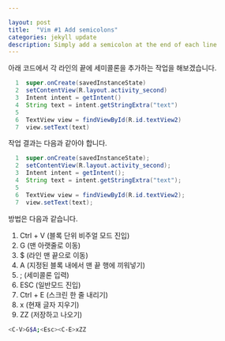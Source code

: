 ```yaml
---

layout: post
title:  "Vim #1 Add semicolons"
categories: jekyll update
description: Simply add a semicolon at the end of each line
---
```

아래 코드에서 각 라인의 끝에 세미콜론을 추가하는 작업을 해보겠습니다.
```java
  1  super.onCreate(savedInstanceState)
  2  setContentView(R.layout.activity_second)
  3  Intent intent = getIntent()
  4  String text = intent.getStringExtra("text")
  5 
  6  TextView view = findViewById(R.id.textView2)
  7  view.setText(text)
```

작업 결과는 다음과 같아야 합니다.

```java
  1  super.onCreate(savedInstanceState); 
  2  setContentView(R.layout.activity_second); 
  3  Intent intent = getIntent(); 
  4  String text = intent.getStringExtra("text"); 
  5  
  6  TextView view = findViewById(R.id.textView2); 
  7  view.setText(text); 
```

방법은 다음과 같습니다.

1. Ctrl + V (블록 단위 비주얼 모드 진입)
2. G (맨 아랫줄로 이동)
3. $ (라인 맨 끝으로 이동)
4. A (지정된 블록 내에서 맨 끝 행에 끼워넣기)
5. ; (세미콜론 입력)
6. ESC (일반모드 진입)
7. Ctrl + E (스크린 한 줄 내리기)
8. x (현재 글자 지우기)
9. ZZ (저장하고 나오기)

```bash
<C-V>G$A;<Esc><C-E>xZZ
```